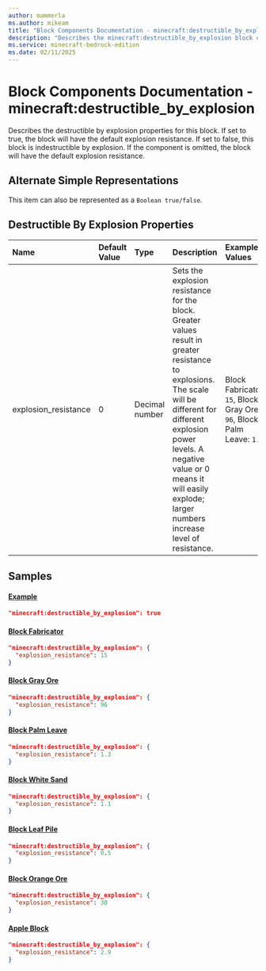 ```yaml
---
author: mammerla
ms.author: mikeam
title: "Block Components Documentation - minecraft:destructible_by_explosion"
description: "Describes the minecraft:destructible_by_explosion block component"
ms.service: minecraft-bedrock-edition
ms.date: 02/11/2025 
---
```


# Block Components Documentation - minecraft:destructible_by_explosion

Describes the destructible by explosion properties for this block. If set to true, the block will have the default explosion resistance. If set to false, this block is indestructible by explosion. If the component is omitted, the block will have the default explosion resistance.

## Alternate Simple Representations

This item can also be represented as a `Boolean true/false`.


## Destructible By Explosion Properties

|Name       |Default Value |Type |Description |Example Values |
|:----------|:-------------|:----|:-----------|:------------- |
| explosion_resistance | 0 | Decimal number | Sets the explosion resistance for the block. Greater values result in greater resistance to explosions. The scale will be different for different explosion power levels. A negative value or 0 means it will easily explode; larger numbers increase level of resistance. | Block Fabricator: `15`, Block Gray Ore: `96`, Block Palm Leave: `1.3` | 

## Samples

#### [Example](Example)


```json
"minecraft:destructible_by_explosion": true
```

#### [Block Fabricator](https://github.com/microsoft/minecraft-samples/tree/main/casual_creator/gray_wave/behavior_packs/mikeamm_gwve/blocks/fabricator.block.json)


```json
"minecraft:destructible_by_explosion": {
  "explosion_resistance": 15
}
```

#### [Block Gray Ore](https://github.com/microsoft/minecraft-samples/tree/main/casual_creator/gray_wave/behavior_packs/mikeamm_gwve/blocks/gray_ore.block.json)


```json
"minecraft:destructible_by_explosion": {
  "explosion_resistance": 96
}
```

#### [Block Palm Leave](https://github.com/microsoft/minecraft-samples/tree/main/chill_oasis_blocks_and_features/chill_oasis_assets/behavior_packs/chill_oasis_assets/blocks/palm_leave.block.json)


```json
"minecraft:destructible_by_explosion": {
  "explosion_resistance": 1.3
}
```

#### [Block White Sand](https://github.com/microsoft/minecraft-samples/tree/main/chill_oasis_blocks_and_features/chill_oasis_assets/behavior_packs/chill_oasis_assets/blocks/white_sand.block.json)


```json
"minecraft:destructible_by_explosion": {
  "explosion_resistance": 1.1
}
```

#### [Block Leaf Pile](https://github.com/microsoft/minecraft-samples/tree/main/creator_camp/behavior_packs/creator_camp/blocks/leaf_pile.block.json)


```json
"minecraft:destructible_by_explosion": {
  "explosion_resistance": 0.5
}
```

#### [Block Orange Ore](https://github.com/microsoft/minecraft-samples/tree/main/custom_features/basic_orange_ore/behavior_packs/basic_orange_ore/blocks/orange_ore.block.json)


```json
"minecraft:destructible_by_explosion": {
  "explosion_resistance": 30
}
```

#### [Apple Block](https://github.com/microsoft/minecraft-samples/tree/main/custom_features/example_feature_set/behavior_packs/example_feature_set/blocks/apple_block.json)


```json
"minecraft:destructible_by_explosion": {
  "explosion_resistance": 2.9
}
```
